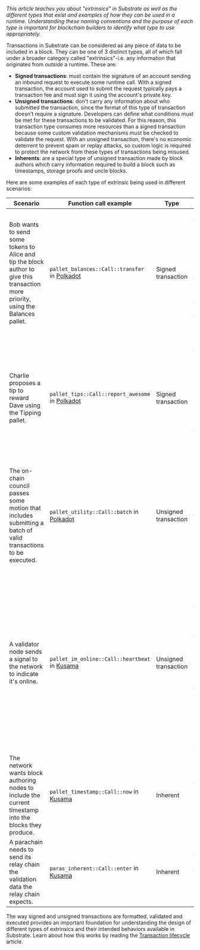 _This article teaches you about "extrinsics" in Substrate as well as the different types that exist and examples of how they can be used in a runtime._
_Understanding these naming conventions and the purpose of each type is important for blockchain builders to identify what type to use appropriately._ 
 
Transactions in Substrate can be considered as any piece of data to be included in a block.
They can be one of 3 distinct types, all of which fall under a broader category called  "extrinsics"-i.e. any information that originates from _outside_ a runtime.
These are:

* **Signed transactions**: must contain the signature of an account sending an inbound request to execute some runtime call.
  With a signed transaction, the account used to submit the request typically pays a transaction fee and must sign it using the account's private key.
* **Unsigned transactions**: don't carry any information about who submitted the transaction, since the format of this type of transaction doesn't require a signature.
Developers can define what conditions must be met for these transactions to be validated.
For this reason, this transaction type consumes more resources than a signed transaction because some custom validation mechanisms must be checked to validate the request.
  With an unsigned transaction, there's no economic deterrent to prevent spam or replay attacks, so custom logic is required to protect the network from these types of transactions being misused.
* **Inherents**: are a special type of unsigned transaction made by block authors which carry information required to build a block such as timestamps, storage proofs and uncle blocks.

Here are some examples of each type of extrinsic being used in different scenarios:

| Scenario | Function call example | Type | Reason |
| -------- | ---- | -------------- | ----------- 
| Bob wants to send some tokens to Alice and tip the block author to give this transaction more priority, using the Balances pallet. | `pallet_balances::Call::transfer` in [Polkadot](https://polkadot.subscan.io/extrinsic/8749664-2) | Signed transaction | This function can be called by any account, so we must ensure that the caller signs the transaction and pays a fee for it to be processed.
| Charlie proposes a tip to reward Dave using the Tipping pallet. | `pallet_tips::Call::report_awesome` in [Polkadot](https://polkadot.subscan.io/extrinsic/8818237-2) | Signed transaction | This function is designed so that any account can call it, by depositing some amount and giving a reason for the tip which will be stored on-chain.
| The on-chain council passes some motion that includes submitting a batch of valid transactions to be executed. | `pallet_utility::Call::batch` in [Polkadot](https://polkadot.subscan.io/council/131) | Unsigned transaction | This type of extrinsic can only be submitted if a majority of the council approves it and cannot be executed by any single account.
| A validator node sends a signal to the network to indicate it's online. | `pallet_im_online::Call::heartbeat` in [Kusama](https://kusama.subscan.io/extrinsic/11232100-5) | Unsigned transaction | This can only be called by a node that's registered as a validator in the network, which is verified as part of an internal check of the function's logic and allows the node to call it without paying any fees. 
| The network wants block authoring nodes to include the current timestamp into the blocks they produce. | `pallet_timestamp::Call::now` in [Kusama](https://kusama.subscan.io/extrinsic/11232115-0) | Inherent | This is a special extrinsic that can only be included in a block by an authoring node. 
| A parachain needs to send its relay chain the validation data the relay chain expects. | `paras_inherent::Call::enter` in [Kusama](https://kusama.subscan.io/extrinsic/11232398-1) | Inherent | This is a special type of extrinsic that can only be sent by a collator node. 

The way signed and unsigned transactions are formatted, validated and executed provides an important foundation for understanding the design of different types of extrinsics and their intended behaviors available in Substrate.
Learn about how this works by reading the [Transaction lifecycle]() article.